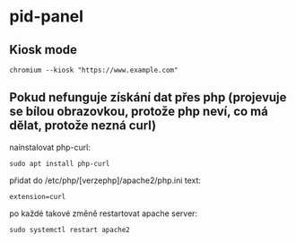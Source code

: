 # pid-panel

## Kiosk mode
`chromium --kiosk "https://www.example.com"`

## Pokud nefunguje získání dat přes php (projevuje se bílou obrazovkou, protože php neví, co má dělat, protože nezná curl)

nainstalovat php-curl:

`sudo apt install php-curl`

přidat do /etc/php/[verzephp]/apache2/php.ini text:

`extension=curl`

po každé takové změně restartovat apache server:

`sudo systemctl restart apache2`